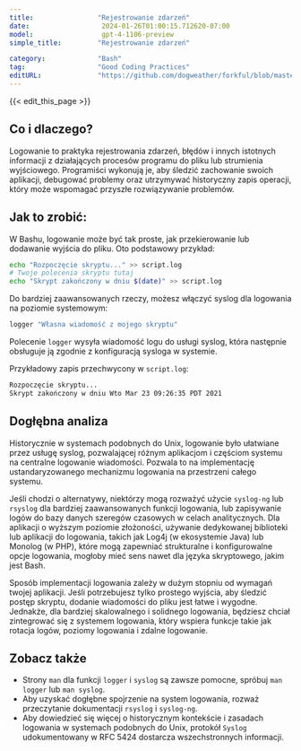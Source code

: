 ```yaml
---
title:                "Rejestrowanie zdarzeń"
date:                  2024-01-26T01:00:15.712620-07:00
model:                 gpt-4-1106-preview
simple_title:         "Rejestrowanie zdarzeń"

category:             "Bash"
tag:                  "Good Coding Practices"
editURL:              "https://github.com/dogweather/forkful/blob/master/content/pl/bash/logging.md"
---
```


{{< edit_this_page >}}

## Co i dlaczego?

Logowanie to praktyka rejestrowania zdarzeń, błędów i innych istotnych informacji z działających procesów programu do pliku lub strumienia wyjściowego. Programiści wykonują je, aby śledzić zachowanie swoich aplikacji, debugować problemy oraz utrzymywać historyczny zapis operacji, który może wspomagać przyszłe rozwiązywanie problemów.

## Jak to zrobić:

W Bashu, logowanie może być tak proste, jak przekierowanie lub dodawanie wyjścia do pliku. Oto podstawowy przykład:

```Bash
echo "Rozpoczęcie skryptu..." >> script.log
# Twoje polecenia skryptu tutaj
echo "Skrypt zakończony w dniu $(date)" >> script.log
```

Do bardziej zaawansowanych rzeczy, możesz włączyć syslog dla logowania na poziomie systemowym:

```Bash
logger "Własna wiadomość z mojego skryptu"
```

Polecenie `logger` wysyła wiadomość logu do usługi syslog, która następnie obsługuje ją zgodnie z konfiguracją sysloga w systemie.

Przykładowy zapis przechwycony w `script.log`:

```Bash
Rozpoczęcie skryptu...
Skrypt zakończony w dniu Wto Mar 23 09:26:35 PDT 2021
```

## Dogłębna analiza

Historycznie w systemach podobnych do Unix, logowanie było ułatwiane przez usługę syslog, pozwalającej różnym aplikacjom i częściom systemu na centralne logowanie wiadomości. Pozwala to na implementację ustandaryzowanego mechanizmu logowania na przestrzeni całego systemu.

Jeśli chodzi o alternatywy, niektórzy mogą rozważyć użycie `syslog-ng` lub `rsyslog` dla bardziej zaawansowanych funkcji logowania, lub zapisywanie logów do bazy danych szeregów czasowych w celach analitycznych. Dla aplikacji o wyższym poziomie złożoności, używanie dedykowanej biblioteki lub aplikacji do logowania, takich jak Log4j (w ekosystemie Java) lub Monolog (w PHP), które mogą zapewniać strukturalne i konfigurowalne opcje logowania, mogłoby mieć sens nawet dla języka skryptowego, jakim jest Bash.

Sposób implementacji logowania zależy w dużym stopniu od wymagań twojej aplikacji. Jeśli potrzebujesz tylko prostego wyjścia, aby śledzić postęp skryptu, dodanie wiadomości do pliku jest łatwe i wygodne. Jednakże, dla bardziej skalowalnego i solidnego logowania, będziesz chciał zintegrować się z systemem logowania, który wspiera funkcje takie jak rotacja logów, poziomy logowania i zdalne logowanie.

## Zobacz także

- Strony `man` dla funkcji `logger` i `syslog` są zawsze pomocne, spróbuj `man logger` lub `man syslog`.
- Aby uzyskać dogłębne spojrzenie na system logowania, rozważ przeczytanie dokumentacji `rsyslog` i `syslog-ng`.
- Aby dowiedzieć się więcej o historycznym kontekście i zasadach logowania w systemach podobnych do Unix, protokół `Syslog` udokumentowany w RFC 5424 dostarcza wszechstronnych informacji.
